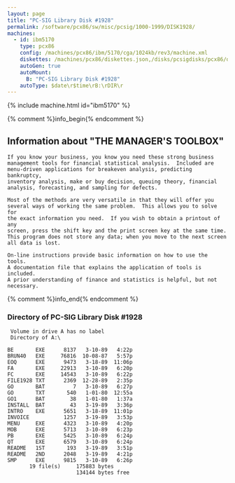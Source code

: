 ```yaml
---
layout: page
title: "PC-SIG Library Disk #1928"
permalink: /software/pcx86/sw/misc/pcsig/1000-1999/DISK1928/
machines:
  - id: ibm5170
    type: pcx86
    config: /machines/pcx86/ibm/5170/cga/1024kb/rev3/machine.xml
    diskettes: /machines/pcx86/diskettes.json,/disks/pcsigdisks/pcx86/diskettes.json
    autoGen: true
    autoMount:
      B: "PC-SIG Library Disk #1928"
    autoType: $date\r$time\rB:\rDIR\r
---
```


{% include machine.html id="ibm5170" %}

{% comment %}info_begin{% endcomment %}

## Information about "THE MANAGER'S TOOLBOX"

    If you know your business, you know you need these strong business
    management tools for financial statistical analysis.  Included are
    menu-driven applications for breakeven analysis, predicting bankruptcy,
    inventory analysis, make or buy decision, queuing theory, financial
    analysis, forecasting, and sampling for defects.
    
    Most of the methods are very versatile in that they will offer you
    several ways of working the same problem.  This allows you to solve for
    the exact information you need.  If you wish to obtain a printout of any
    screen, press the shift key and the print screen key at the same time.
    This program does not store any data; when you move to the next screen
    all data is lost.
    
    On-line instructions provide basic information on how to use the tools.
    A documentation file that explains the application of tools is included.
    A prior understanding of finance and statistics is helpful, but not
    necessary.
{% comment %}info_end{% endcomment %}


### Directory of PC-SIG Library Disk #1928

     Volume in drive A has no label
     Directory of A:\

    BE       EXE      8137   3-10-89   4:22p
    BRUN40   EXE     76816  10-08-87   5:57p
    EOQ      EXE      9473   3-18-89  11:06p
    FA       EXE     22913   3-10-89   6:20p
    FC       EXE     14543   3-10-89   6:22p
    FILE1928 TXT      2369  12-28-89   2:35p
    GO       BAT         7   3-10-89   6:27p
    GO       TXT       540   1-01-80  12:55a
    GO1      BAT        38   1-01-80   1:37a
    INSTALL  BAT        43   3-19-89   3:36p
    INTRO    EXE      5651   3-18-89  11:01p
    INVOICE           1257   3-19-89   3:53p
    MENU     EXE      4323   3-10-89   4:20p
    MOB      EXE      5713   3-10-89   6:23p
    PB       EXE      5425   3-10-89   6:24p
    QT       EXE      6579   3-10-89   6:24p
    README   1ST       193   3-19-89   3:51p
    README   2ND      2048   3-19-89   4:21p
    SMP      EXE      9815   3-10-89   6:26p
           19 file(s)     175883 bytes
                          134144 bytes free

